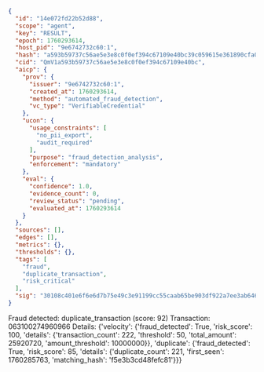 ```json
{
  "id": "14e072fd22b52d88",
  "scope": "agent",
  "key": "RESULT",
  "epoch": 1760293614,
  "host_pid": "9e6742732c60:1",
  "hash": "a593b59737c56ae5e3e8c0f0ef394c67109e40bc39c059615e361890cfa0294c",
  "cid": "QmV1a593b59737c56ae5e3e8c0f0ef394c67109e40bc",
  "aicp": {
    "prov": {
      "issuer": "9e6742732c60:1",
      "created_at": 1760293614,
      "method": "automated_fraud_detection",
      "vc_type": "VerifiableCredential"
    },
    "ucon": {
      "usage_constraints": [
        "no_pii_export",
        "audit_required"
      ],
      "purpose": "fraud_detection_analysis",
      "enforcement": "mandatory"
    },
    "eval": {
      "confidence": 1.0,
      "evidence_count": 0,
      "review_status": "pending",
      "evaluated_at": 1760293614
    }
  },
  "sources": [],
  "edges": [],
  "metrics": {},
  "thresholds": {},
  "tags": [
    "fraud",
    "duplicate_transaction",
    "risk_critical"
  ],
  "sig": "30108c401e6f6e6d7b75e49c3e91199cc55caab65be903df922a7ee3ab646f5e"
}
```

Fraud detected: duplicate_transaction (score: 92)
Transaction: 063100274960966
Details: {'velocity': {'fraud_detected': True, 'risk_score': 100, 'details': {'transaction_count': 222, 'threshold': 50, 'total_amount': 25920720, 'amount_threshold': 10000000}}, 'duplicate': {'fraud_detected': True, 'risk_score': 85, 'details': {'duplicate_count': 221, 'first_seen': 1760285763, 'matching_hash': 'f5e3b3cd48fefc81'}}}